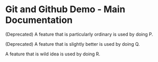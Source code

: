 # Git and Github Demo - Main Documentation

(Deprecated) A feature that is particularly ordinary is used by doing P.

(Deprecated) A feature that is slightly better is used by doing Q.


A feature that is wild idea is used by doing R.
